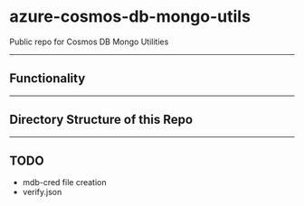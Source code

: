 # azure-cosmos-db-mongo-utils

Public repo for Cosmos DB Mongo Utilities

---

## Functionality

---

## Directory Structure of this Repo


---

## TODO


- mdb-cred file creation 
- verify.json


